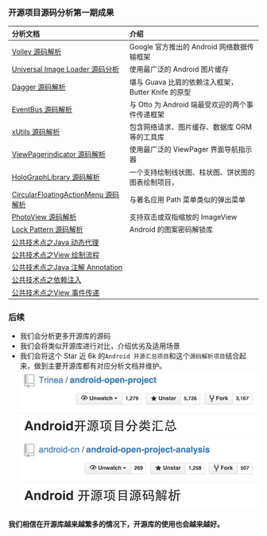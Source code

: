  
### 开源项目源码分析第一期成果
分析文档 | 介绍 
:------------- | :------------- 
[Volley 源码解析](http://codekk.com/open-source-project-analysis/detail/Android/grumoon/Volley%20%E6%BA%90%E7%A0%81%E8%A7%A3%E6%9E%90) | Google 官方推出的 Android 网络数据传输框架
[Universal Image Loader 源码分析](http://codekk.com/open-source-project-analysis/detail/Android/huxian99/Android%20Universal%20Image%20Loader%20%E6%BA%90%E7%A0%81%E5%88%86%E6%9E%90) | 使用最广泛的 Android 图片缓存
[Dagger 源码解析](http://codekk.com/open-source-project-analysis/detail/Android/%E6%89%94%E7%89%A9%E7%BA%BF/Dagger%20%E6%BA%90%E7%A0%81%E8%A7%A3%E6%9E%90) | 堪与 Guava 比肩的依赖注入框架，Butter Knife 的原型
[EventBus 源码解析](http://codekk.com/open-source-project-analysis/detail/Android/Trinea/EventBus%20%E6%BA%90%E7%A0%81%E8%A7%A3%E6%9E%90) | 与 Otto 为 Android 端最受欢迎的两个事件传递框架
[xUtils 源码解析](http://codekk.com/open-source-project-analysis/detail/Android/Caij/xUtils%20%E6%BA%90%E7%A0%81%E8%A7%A3%E6%9E%90) | 包含网络请求、图片缓存、数据库 ORM等的工具库
[ViewPagerindicator 源码解析](http://codekk.com/open-source-project-analysis/detail/Android/lightSky/ViewPagerindicator%20%E6%BA%90%E7%A0%81%E8%A7%A3%E6%9E%90) | 使用最广泛的 ViewPager 界面导航指示器
[HoloGraphLibrary 源码解析](http://codekk.com/open-source-project-analysis/detail/Android/AaronPlay/HoloGraphLibrary%20%E6%BA%90%E7%A0%81%E8%A7%A3%E6%9E%90) | 一个支持绘制线状图、柱状图、饼状图的图表绘制项目，
[CircularFloatingActionMenu 源码解析](http://codekk.com/open-source-project-analysis/detail/Android/cpacm/CircularFloatingActionMenu%20%E6%BA%90%E7%A0%81%E8%A7%A3%E6%9E%90) | 与著名应用 Path 菜单类似的弹出菜单
[PhotoView 源码解析](http://codekk.com/open-source-project-analysis/detail/Android/dkmeteor/PhotoView%20%E6%BA%90%E7%A0%81%E8%A7%A3%E6%9E%90) | 支持双击或双指缩放的 ImageView
[Lock Pattern 源码解析](http://codekk.com/open-source-project-analysis/detail/Android/%E7%88%B1%E6%97%A9%E8%B5%B7/Android%20Lock%20Pattern%20%E6%BA%90%E7%A0%81%E8%A7%A3%E6%9E%90) | Android 的图案密码解锁库
[公共技术点之Java 动态代理](http://codekk.com/open-source-project-analysis/detail/Android/Caij/Java%20%E5%8A%A8%E6%80%81%E4%BB%A3%E7%90%86) | 
[公共技术点之View 绘制流程](http://codekk.com/open-source-project-analysis/detail/Android/lightSky/View%20%E7%BB%98%E5%88%B6%E6%B5%81%E7%A8%8B) | 
[公共技术点之Java 注解 Annotation](http://codekk.com/open-source-project-analysis/detail/Android/Trinea/Java%20%E6%B3%A8%E8%A7%A3%20Annotation) | 
[公共技术点之依赖注入](http://www.codekk.com/open-source-project-analysis/detail/Android/%E6%89%94%E7%89%A9%E7%BA%BF/%E4%BE%9D%E8%B5%96%E6%B3%A8%E5%85%A5) | 
[公共技术点之View 事件传递](http://www.codekk.com/open-source-project-analysis/detail/Android/Trinea/View%20%E4%BA%8B%E4%BB%B6%E4%BC%A0%E9%80%92) | 

### 后续
* 我们会分析更多开源库的源码  
* 我们会将类似开源库进行对比，介绍优劣及适用场景  
* 我们会将这个 Star 近 6k 的`Android 开源汇总项目`和这个`源码解析项目`结合起来，做到主要开源库都有对应分析文档并维护。  
![opa.png](op8.jpeg)  
![op.png](op7.jpeg)  

#### 我们相信在开源库越来越繁多的情况下，开源库的使用也会越来越好。
